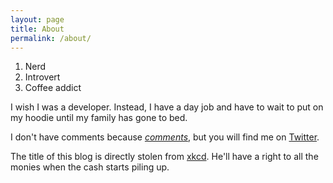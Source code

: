 ```yaml
---
layout: page
title: About
permalink: /about/
---
```


1. Nerd
2. Introvert
3. Coffee addict

I wish I was a developer. Instead, I have a day job and have to wait to put on my hoodie until my family has gone to bed. 

I don't have comments because [_comments_][3], but you will find me on [Twitter][1].

The title of this blog is directly stolen from [xkcd][2]. He'll have a right to all the monies when the cash starts piling up. 

[1]: https://twitter.com/nuclearzenfire
[2]: http://xkcd.com/1022/
[3]: http://daringfireball.net/2010/06/whats_fair